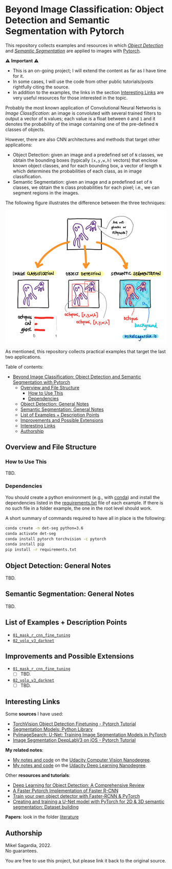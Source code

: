 # Beyond Image Classification: Object Detection and Semantic Segmentation with Pytorch

This repository collects examples and resources in which [*Object Detection*](https://en.wikipedia.org/wiki/Object_detection) and [*Semantic Segmentation*](https://en.wikipedia.org/wiki/Image_segmentation) are applied to images with [Pytorch](https://pytorch.org/).

:warning: **Important** :warning:

- This is an on-going project; I will extend the content as far as I have time for it.
- In some cases, I will use the code from other public tutorials/posts rightfully citing the source.
- In addition to the examples, the links in the section [Interesting Links](#interesting-links) are very useful resources for those interested in the topic.

Probably the most known application of Convolutional Neural Networks is *Image Classification*: an image is convoluted with several trained filters to output a vector of `N` values; each value is a float between `0` and `1` and it denotes the probability of the image containing one of the pre-defined `N` classes of objects.

However, there are also CNN architectures and methods that target other applications:

- Object Detection: given an image and a predefined set of `N` classes, we obtain the bounding boxes (typically `[x,y,w,h]` vectors) that enclose known object classes, and for each bounding box, a vector of length `N` which determines the probabilities of each class, as in image classification.
- Semantic Segmentation: given an image and a predefined set of `N` classes, we obtain the `N` class probabilities for each pixel; i.e., we can segment regions in the images.

The following figure illustrates the difference between the three techniques:

![Deep Learning on Images: Methods](./assets/Deep_Learning_on_Images_Methods.png)

As mentioned, this repository collects practical examples that target the last two applications.

Table of contents:
- [Beyond Image Classification: Object Detection and Semantic Segmentation with Pytorch](#beyond-image-classification-object-detection-and-semantic-segmentation-with-pytorch)
  - [Overview and File Structure](#overview-and-file-structure)
    - [How to Use This](#how-to-use-this)
    - [Dependencies](#dependencies)
  - [Object Detection: General Notes](#object-detection-general-notes)
  - [Semantic Segmentation: General Notes](#semantic-segmentation-general-notes)
  - [List of Examples + Description Points](#list-of-examples--description-points)
  - [Improvements and Possible Extensions](#improvements-and-possible-extensions)
  - [Interesting Links](#interesting-links)
  - [Authorship](#authorship)

## Overview and File Structure

### How to Use This

TBD.

### Dependencies

You should create a python environment (e.g., with [conda](https://docs.conda.io/en/latest/)) and install the dependencies listed in the [requirements.txt](requirements.txt) file of each example. If there is no such file in a folder example, the one in the root level should work.

A short summary of commands required to have all in place is the following:

```bash
conda create -n det-seg python=3.6
conda activate det-seg
conda install pytorch torchvision -c pytorch 
conda install pip
pip install -r requirements.txt
```

## Object Detection: General Notes

TBD.
## Semantic Segmentation: General Notes

TBD.

## List of Examples + Description Points

- [`01_mask_r_cnn_fine_tuning`](01_mask_r_cnn_fine_tuning)
- [`02_yolo_v3_darknet`](02_yolo_v3_darknet)

## Improvements and Possible Extensions

- [`01_mask_r_cnn_fine_tuning`](01_mask_r_cnn_fine_tuning)
  - [ ] TBD.
- [`02_yolo_v3_darknet`](02_yolo_v3_darknet)
  - [ ] TBD.

## Interesting Links

Some **sources** I have used:

- [TorchVision Object Detection Finetuning - Pytorch Tutorial](https://pytorch.org/tutorials/intermediate/torchvision_tutorial.html)
- [Segmentation Models: Python Library](https://github.com/qubvel/segmentation_models.pytorch)
- [PyImageSearch: U-Net: Training Image Segmentation Models in PyTorch](https://pyimagesearch.com/2021/11/08/u-net-training-image-segmentation-models-in-pytorch/)
- [Image Segmentation DeepLabV3 on iOS - Pytorch Tutorial](https://pytorch.org/tutorials/beginner/deeplabv3_on_ios.html)

**My related notes**:

- [My notes and code](https://github.com/mxagar/computer_vision_udacity) on the [Udacity Computer Vision Nanodegree](https://www.udacity.com/course/computer-vision-nanodegree--nd891).
- [My notes and code](https://github.com/mxagar/deep_learning_udacity) on the [Udacity Deep Learning Nanodegree](https://www.udacity.com/course/deep-learning-nanodegree--nd101).

Other **resources and tutorials**:

- [Deep Learning for Object Detection: A Comprehensive Review](https://towardsdatascience.com/deep-learning-for-object-detection-a-comprehensive-review-73930816d8d9)
- [A Faster Pytorch Implementation of Faster R-CNN](https://github.com/jwyang/faster-rcnn.pytorch)
- [Train your own object detector with Faster-RCNN & PyTorch](https://johschmidt42.medium.com/train-your-own-object-detector-with-faster-rcnn-pytorch-8d3c759cfc70)
- [Creating and training a U-Net model with PyTorch for 2D & 3D semantic segmentation: Dataset building](https://towardsdatascience.com/creating-and-training-a-u-net-model-with-pytorch-for-2d-3d-semantic-segmentation-dataset-fb1f7f80fe55)

**Papers**: look in the folder [literature](literature/README.md)

## Authorship

Mikel Sagardia, 2022.  
No guarantees.

You are free to use this project, but please link it back to the original source.